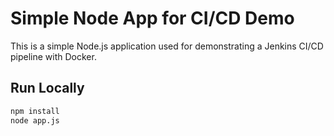 # Simple Node App for CI/CD Demo 

This is a simple Node.js application used for demonstrating a Jenkins CI/CD pipeline with Docker.

## Run Locally

```bash
npm install
node app.js

